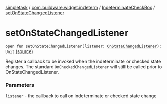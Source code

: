 [simpletask](../../index.md) / [com.buildware.widget.indeterm](../index.md) / [IndeterminateCheckBox](index.md) / [setOnStateChangedListener](.)

# setOnStateChangedListener

`open fun setOnStateChangedListener(listener: `[`OnStateChangedListener`](-on-state-changed-listener/index.md)`): Unit` [(source)](https://github.com/mpcjanssen/simpletask-android/blob/master/src/main/java/com/buildware/widget/indeterm/IndeterminateCheckBox.java#L152)

Register a callback to be invoked when the indeterminate or checked state changes. The standard `OnCheckedChangedListener` will still be called prior to OnStateChangedListener.

### Parameters

`listener` - the callback to call on indeterminate or checked state change